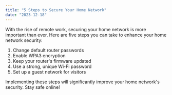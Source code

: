 ```yaml
---
title: "5 Steps to Secure Your Home Network"
date: "2023-12-18"
---
```


With the rise of remote work, securing your home network is more important than ever. Here are five steps you can take to enhance your home network security:

1. Change default router passwords
2. Enable WPA3 encryption
3. Keep your router's firmware updated
4. Use a strong, unique Wi-Fi password
5. Set up a guest network for visitors

Implementing these steps will significantly improve your home network's security. Stay safe online!